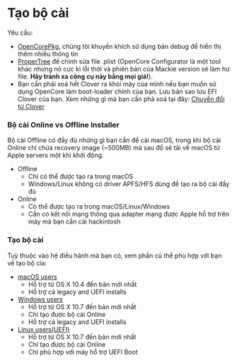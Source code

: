 # Tạo bộ cài

Yêu cầu:

* [OpenCorePkg](https://github.com/acidanthera/OpenCorePkg/releases), chúng tôi khuyến khích sử dụng bản debug để hiển thị thêm nhiều thông tin
* [ProperTree](https://github.com/corpnewt/ProperTree) để chỉnh sửa file .plist (OpenCore Configurator là một tool khác nhưng nó cực kì lỗi thời và phiên bản của Mackie version sẽ làm hư file. **Hãy tránh xa công cụ này bằng mọi giá!**).
* Bạn cần phải xoá hết Clover ra khỏi máy của mình nếu bạn muốn sử dụng OpenCore làm boot-loader chính của bạn. Lưu bản sao lưu EFI Clover của bạn. Xem những gì mà bạn cần phả xoá tại đây: [Chuyển đổi từ Clover](https://github.com/viopencore/OpenCore-Install-Guide/tree/vietnamese/clover-conversion)

### Bộ cài Online vs Offline Installer

Bộ cài Offline có đầy đủ những gì bạn cần để cài macOS, trong khi bộ cài Online chỉ chứa recovery image (~500MB) mà sau đổ sẽ tải về macOS từ Apple servers một khi khởi động.

* Offline
  * Chỉ có thể được tạo ra trong macOS
  * Windows/Linux không có driver APFS/HFS dùng để tạo ra bộ cài đầy đủ
* Online
  * Có thể được tạo ra trong macOS/Linux/Windows
  * Cần có kết nối mạng thông qua adapter mạng được Apple hỗ trợ trên máy mà bạn cần cài hackintosh

### Tạo bộ cài

Tuỳ thuộc vào hệ điều hành mà bạn có, xem phần củ thể phù hợp với bạn về tạo bộ cìa:

* [macOS users](../installer-guide/mac-install.md)
  * Hỗ trợ từ OS X 10.4 đến bản mới nhất
  * Hỗ trợ cả legacy and UEFI installs
* [Windows users](../installer-guide/winblows-install.md)
  * Hỗ trợ từ OS X 10.7 đến bản mới nhất
  * Chỉ tạo được bộ cài Online
  * Hỗ trợ cả legacy and UEFI installs
* [Linux users(UEFI)](../installer-guide/linux-install.md)
  * Hỗ trợ từ OS X 10.7 đến bản mới nhất
  * Chỉ tạo được bộ cài Online
  * Chỉ phù hợp với máy hỗ trợ UEFI Boot
